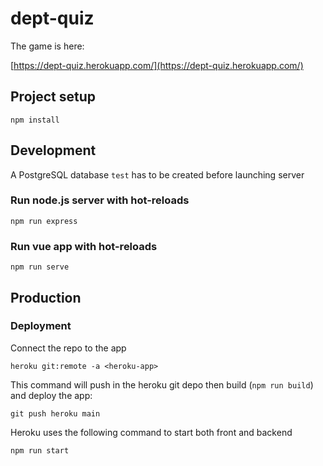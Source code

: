 # dept-quiz

The game is here:

[https://dept-quiz.herokuapp.com/](https://dept-quiz.herokuapp.com/)

## Project setup
```
npm install
```

## Development

A PostgreSQL database `test` has to be created before launching server

### Run node.js server with hot-reloads
```
npm run express
```

### Run vue app with hot-reloads
```
npm run serve
```

## Production

### Deployment

Connect the repo to the app
```
heroku git:remote -a <heroku-app>
```
This command will push in the heroku git depo then build (`npm run build`) and deploy the app:
```
git push heroku main
```

Heroku uses the following command to start both front and backend
```
npm run start
```

